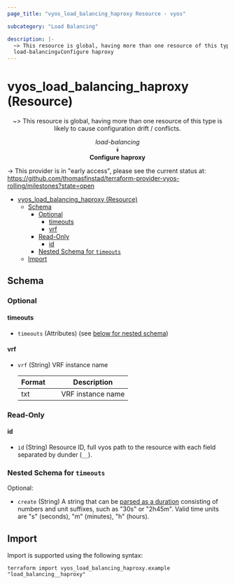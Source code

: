 ```yaml
---
page_title: "vyos_load_balancing_haproxy Resource - vyos"

subcategory: "Load Balancing"

description: |-
  ~> This resource is global, having more than one resource of this type is likely to cause configuration drift / conflicts.
  load-balancing⯯Configure haproxy
---
```


# vyos_load_balancing_haproxy (Resource)
<center>

~> This resource is global, having more than one resource of this type is likely to cause configuration drift / conflicts.

*load-balancing*  
⯯  
**Configure haproxy**


</center>

-> This provider is in "early access", please see the current status at: https://github.com/thomasfinstad/terraform-provider-vyos-rolling/milestones?state=open

<!--TOC-->

- [vyos_load_balancing_haproxy (Resource)](#vyos_load_balancing_haproxy-resource)
  - [Schema](#schema)
    - [Optional](#optional)
      - [timeouts](#timeouts)
      - [vrf](#vrf)
    - [Read-Only](#read-only)
      - [id](#id)
    - [Nested Schema for `timeouts`](#nested-schema-for-timeouts)
  - [Import](#import)

<!--TOC-->

<!-- schema generated by tfplugindocs -->
## Schema

### Optional

#### timeouts
- `timeouts` (Attributes) (see [below for nested schema](#nestedatt--timeouts))
#### vrf
- `vrf` (String) VRF instance name

    |  Format  &emsp;|  Description        |
    |----------|---------------------|
    |  txt     &emsp;|  VRF instance name  |

### Read-Only

#### id
- `id` (String) Resource ID, full vyos path to the resource with each field separated by dunder (`__`).

<a id="nestedatt--timeouts"></a>
### Nested Schema for `timeouts`

Optional:

- `create` (String) A string that can be [parsed as a duration](https://pkg.go.dev/time#ParseDuration) consisting of numbers and unit suffixes, such as &#34;30s&#34; or &#34;2h45m&#34;. Valid time units are &#34;s&#34; (seconds), &#34;m&#34; (minutes), &#34;h&#34; (hours).

## Import

Import is supported using the following syntax:

```shell
terraform import vyos_load_balancing_haproxy.example "load_balancing__haproxy"
```
